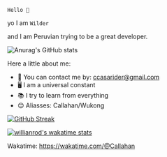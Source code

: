 `Hello 👋`

yo I am `Wilder`

and I am Peruvian trying to be a great developer.



![Anurag's GitHub stats](https://github-readme-stats.vercel.app/api?username=Call4han&show_icons=true&theme=radical)


Here a little about me:
- 📝 You can contact me by: ccasarider@gmail.com
- 🖥️ I am a universal constant
- 📚 I try to learn from everything
- 😊 Aliasses: Callahan/Wukong



[![GitHub Streak](http://github-readme-streak-stats.herokuapp.com?user=Callahan&theme=dark&date_format=j%2Fn%5B%2FY%5D&background=201E1E&border=867815&stroke=E0E0E0&ring=268586&fire=DD401D&currStreakNum=ADDD8E&sideNums=76CBD5AA&currStreakLabel=6DBADD&sideLabels=6DBADD&dates=D0D0D0)](https://git.io/streak-stats)


[![willianrod's wakatime stats](https://github-readme-stats.vercel.app/api/wakatime?username=Callahan)](https://github.com/Call4han/github-readme-stats)

Wakatime: https://wakatime.com/@Callahan




